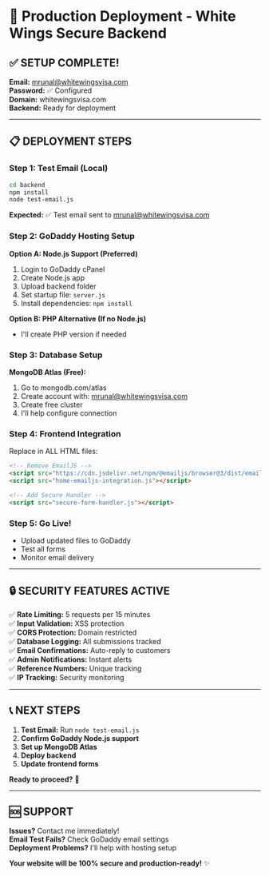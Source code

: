 # 🚀 Production Deployment - White Wings Secure Backend

## ✅ SETUP COMPLETE!

**Email:** mrunal@whitewingsvisa.com  
**Password:** ✅ Configured  
**Domain:** whitewingsvisa.com  
**Backend:** Ready for deployment  

---

## 📋 DEPLOYMENT STEPS

### Step 1: Test Email (Local)
```bash
cd backend
npm install
node test-email.js
```
**Expected:** ✅ Test email sent to mrunal@whitewingsvisa.com

### Step 2: GoDaddy Hosting Setup

**Option A: Node.js Support (Preferred)**
1. Login to GoDaddy cPanel
2. Create Node.js app
3. Upload backend folder
4. Set startup file: `server.js`
5. Install dependencies: `npm install`

**Option B: PHP Alternative (If no Node.js)**
- I'll create PHP version if needed

### Step 3: Database Setup
**MongoDB Atlas (Free):**
1. Go to mongodb.com/atlas
2. Create account with: mrunal@whitewingsvisa.com
3. Create free cluster
4. I'll help configure connection

### Step 4: Frontend Integration
Replace in ALL HTML files:
```html
<!-- Remove EmailJS -->
<script src="https://cdn.jsdelivr.net/npm/@emailjs/browser@3/dist/email.min.js"></script>
<script src="home-emailjs-integration.js"></script>

<!-- Add Secure Handler -->
<script src="secure-form-handler.js"></script>
```

### Step 5: Go Live!
- Upload updated files to GoDaddy
- Test all forms
- Monitor email delivery

---

## 🔒 SECURITY FEATURES ACTIVE

✅ **Rate Limiting:** 5 requests per 15 minutes  
✅ **Input Validation:** XSS protection  
✅ **CORS Protection:** Domain restricted  
✅ **Database Logging:** All submissions tracked  
✅ **Email Confirmations:** Auto-reply to customers  
✅ **Admin Notifications:** Instant alerts  
✅ **Reference Numbers:** Unique tracking  
✅ **IP Tracking:** Security monitoring  

---

## 📞 NEXT STEPS

1. **Test Email:** Run `node test-email.js`
2. **Confirm GoDaddy Node.js support**
3. **Set up MongoDB Atlas**
4. **Deploy backend**
5. **Update frontend forms**

**Ready to proceed?** 🚀

---

## 🆘 SUPPORT

**Issues?** Contact me immediately!  
**Email Test Fails?** Check GoDaddy email settings  
**Deployment Problems?** I'll help with hosting setup  

**Your website will be 100% secure and production-ready!** ✨